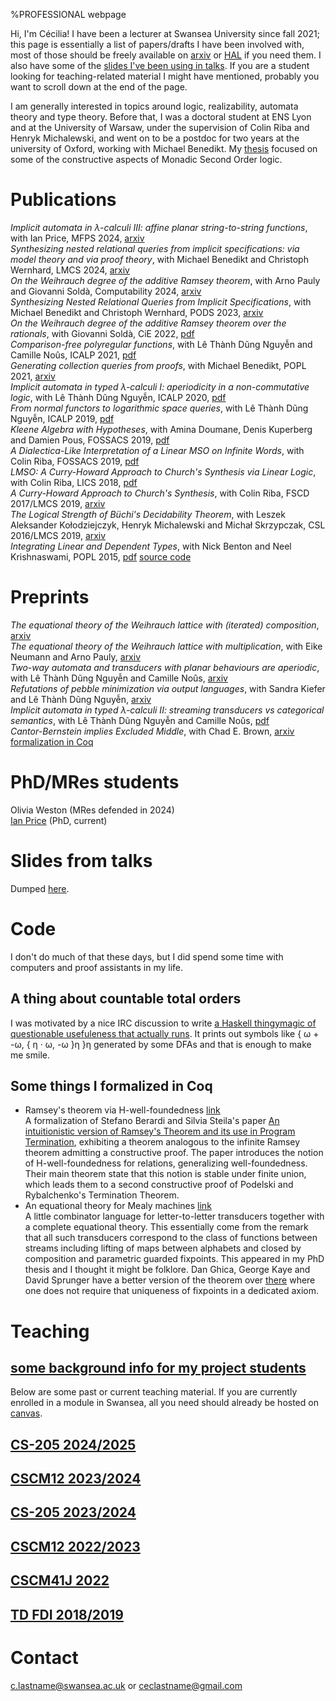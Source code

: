 %PROFESSIONAL webpage

Hi, I\'m Cécilia! I have been a lecturer at Swansea University since
fall 2021; this page is essentially a list of papers/drafts I have been
involved with, most of those should be freely available on
[arxiv](https://arxiv.org) or [HAL](https://hal.archives-ouvertes.fr/)
if you need them. I also have some of the [slides I\'ve been using in
talks](talks). If you are a student looking for teaching-related material I
might have mentioned, probably you want to scroll down at the end of the page.

I am generally interested in topics around logic,
realizability, automata theory and type theory. Before that, I was a
doctoral student at ENS Lyon and at the University of Warsaw, under the
supervision of Colin Riba and Henryk Michalewski, and went on to be a
postdoc for two years at the university of Oxford, working with Michael
Benedikt. My [thesis](thesis.pdf) focused on some of the constructive
aspects of Monadic Second Order logic.

# Publications

  *Implicit automata in λ-calculi III: affine planar string-to-string functions*,
     with Ian Price,
     MFPS 2024,
     [arxiv](https://arxiv.org/abs/2404.03985)
\
  *Synthesizing nested relational queries from implicit specifications: via model theory and via proof theory*,
     with Michael Benedikt and Christoph Wernhard,
     LMCS 2024,
     [arxiv](https://arxiv.org/abs/2212.03085)
\
  *On the Weihrauch degree of the additive Ramsey theorem*,
     with Arno Pauly and Giovanni Soldà,
     Computability 2024,
     [arxiv](https://arxiv.org/abs/2301.02833)
\
  *Synthesizing Nested Relational Queries from Implicit Specifications*,
     with Michael Benedikt and Christoph Wernhard,
     PODS 2023,
     [arxiv](https://arxiv.org/abs/2209.08299)
\
  *On the Weihrauch degree of the additive Ramsey theorem over the rationals*,
     with Giovanni Soldà,
     CiE 2022,
     [pdf](ramQwei.pdf)
\
  *Comparison-free polyregular functions*,
     with Lê Thành Dũng Nguyễn and Camille Noûs,
     ICALP 2021,
     [pdf](https://hal.science/hal-02986228v3/document)
\
  *Generating collection queries from proofs*,
     with Michael Benedikt,
     POPL 2021,
     [arxiv](https://arviv.org/abs/2005.06503)
\
  *Implicit automata in typed λ-calculi I: aperiodicity in a non-commutative logic*,
     with Lê Thành Dũng Nguyễn,
     ICALP 2020,
     [pdf](https://hal.science/hal-02476219/document)
\
  *From normal functors to logarithmic space queries*,
     with Lê Thành Dũng Nguyễn,
     ICALP 2019,
     [pdf](https://hal.archives-ouvertes.fr/hal-02024152v2/document)
\
  *Kleene Algebra with Hypotheses*,
     with Amina Doumane, Denis Kuperberg and Damien Pous,
     FOSSACS 2019,
     [pdf](https://hal.archives-ouvertes.fr/hal-02021315/document)
\
  *A Dialectica-Like Interpretation of a Linear MSO on Infinite Words*,
     with Colin Riba,
     FOSSACS 2019,
     [pdf](https://hal.archives-ouvertes.fr/hal-01925701/document)
\
  *LMSO: A Curry-Howard Approach to Church's Synthesis via Linear Logic*,
     with Colin Riba,
     LICS 2018,
     [pdf](https://hal.archives-ouvertes.fr/hal-01698648v2/document)
\
  *A Curry-Howard Approach to Church\'s Synthesis*,
     with Colin Riba,
     FSCD 2017/LMCS 2019,
     [arxiv](https://arviv.org/abs/1803.08958)
\
  *The Logical Strength of Büchi's Decidability Theorem*,
     with Leszek Aleksander Kołodziejczyk, Henryk Michalewski and Michał Skrzypczak,
     CSL 2016/LMCS 2019,
     [arxiv](https://arviv.org/abs/1608.07514)
\
  *Integrating Linear and Dependent Types*,
     with Nick Benton and Neel Krishnaswami,
     POPL 2015,
     [pdf](dlnl-paper.pdf) [source code](dlnl-code.tar.gz)

# Preprints

  *The equational theory of the Weihrauch lattice with (iterated) composition*,
     [arxiv](https://arxiv.org/abs/2408.14999)
\
  *The equational theory of the Weihrauch lattice with multiplication*,
     with Eike Neumann and Arno Pauly,
     [arxiv](https://arxiv.org/abs/2403.13975)
\
  *Two-way automata and transducers with planar behaviours are aperiodic*,
     with Lê Thành Dũng Nguyễn and Camille Noûs,
     [arxiv](https://arxiv.org/abs/2307.11057)
\
  *Refutations of pebble minimization via output languages*,
     with Sandra Kiefer and Lê Thành Dũng Nguyễn,
     [arxiv](https://arxiv.org/abs/2301.09234)
\
  *Implicit automata in typed λ-calculi II: streaming transducers vs categorical semantics*,
     with Lê Thành Dũng Nguyễn and Camille Noûs,
     [pdf](freeadditives.pdf)
\
  *Cantor-Bernstein implies Excluded Middle*,
     with Chad E. Brown,
     [arxiv](https://arxiv.org/abs/1904.09193) [formalization in Coq](cb-coq.tar.gz)

# PhD/MRes students

Olivia Weston (MRes defended in 2024)
\
[Ian Price](https://www.countingishard.org) (PhD, current)

# Slides from talks

Dumped [here](talks).

# Code

I don\'t do much of that these days, but I did spend some time with
computers and proof assistants in my life.

## A thing about countable total orders

I was motivated by a nice IRC discussion to write [a Haskell thingymagic
of questionable usefuleness that actually
runs](https://github.com/animal555/DFAsAndCountableOrders). It prints
out symbols like { ω + -ω, { η · ω, -ω }η }η generated by some DFAs and
that is enough to make me smile.

## Some things I formalized in Coq

-   Ramsey's theorem via H-well-foundedness
    [link](hclosure-coq.tar.gz)\
    A formalization of Stefano Berardi and Silvia Steila\'s paper [An
    intuitionistic version of Ramsey\'s Theorem and its use in Program
    Termination](http://www.sciencedirect.com/science/article/pii/S0168007215000731),
    exhibiting a theorem analogous to the infinite Ramsey theorem
    admitting a constructive proof. The paper introduces the notion of
    H-well-foundedness for relations, generalizing well-foundedness.
    Their main theorem state that this notion is stable under finite
    union, which leads them to a second constructive proof of Podelski
    and Rybalchenko\'s Termination Theorem.
-   An equational theory for Mealy machines [link](mealy-coq.tar.gz)\
    A little combinator language for letter-to-letter transducers
    together with a complete equational theory. This essentially come
    from the remark that all such transducers correspond to the class of
    functions between streams including lifting of maps between
    alphabets and closed by composition and parametric guarded
    fixpoints. This appeared in my PhD thesis and I thought it might be
    folklore. Dan Ghica, George Kaye and David Sprunger have a better
    version of the theorem over
    [there](https://arxiv.org/abs/2201.10456) where one does not require
    that uniqueness of fixpoints in a dedicated axiom.

# Teaching

## [some background info for my project students](projectsForStudents.html)

Below are some past or current teaching material. If you are currently
enrolled in a module in Swansea, all you need should already be hosted on
[canvas](https://canvas.swansea.ac.uk).

## [CS-205 2024/2025](cs205-2425)

## [CSCM12 2023/2024](cscm12-2324)

## [CS-205 2023/2024](cs205-2324)

## [CSCM12 2022/2023](cscm12-2223)

## [CSCM41J 2022](cscm41j-22)

## [TD FDI 2018/2019](fdi-1819)

# Contact

c.lastname@swansea.ac.uk or ceclastname@gmail.com

